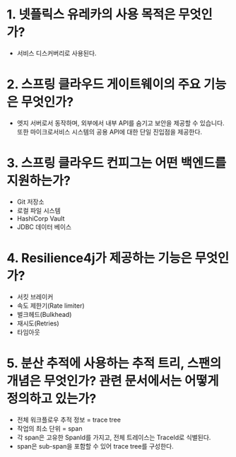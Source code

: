 # 1. 넷플릭스 유레카의 사용 목적은 무엇인가?
- 서비스 디스커버리로 사용된다.
# 2. 스프링 클라우드 게이트웨이의 주요 기능은 무엇인가?
- 엣지 서버로서 동작하며, 외부에서 내부 API를 숨기고 보안을 제공할 수 있습니다. 또한 마이크로서비스 시스템의 공용 API에 대한 단일 진입점을 제공한다.
# 3. 스프링 클라우드 컨피그는 어떤 백엔드를 지원하는가?
- Git 저장소
- 로컬 파일 시스템
- HashiCorp Vault
- JDBC 데이터 베이스
# 4. Resilience4j가 제공하는 기능은 무엇인가?
- 서킷 브레이커
- 속도 제한기(Rate limiter)
- 벌크헤드(Bulkhead)
- 재시도(Retries)
- 타임아웃
# 5. 분산 추적에 사용하는 추적 트리, 스팬의 개념은 무엇인가? 관련 문서에서는 어떻게 정의하고 있는가?
- 전체 워크플로우 추적 정보 = trace tree
- 작업의 최소 단위 = span
- 각 span은 고유한 SpanId를 가지고, 전체 트레이스는 TraceId로 식별된다.
- span은 sub-span을 포함할 수 있어 trace tree를 구성한다.